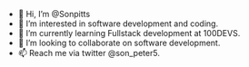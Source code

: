 - 👋 Hi, I’m @Sonpitts
- 👀 I’m interested in software development and coding.
- 🌱 I’m currently learning Fullstack development at 100DEVS.
- 💞️ I’m looking to collaborate on software development.
- 📫 Reach me via twitter @son_peter5.

<!---
Sonpitts/Sonpitts is a ✨ special ✨ repository because its `README.md` (this file) appears on your GitHub profile.
You can click the Preview link to take a look at your changes.
--->
